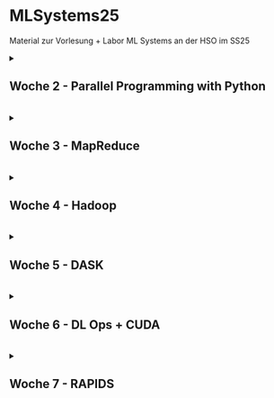 # MLSystems25
Material zur Vorlesung + Labor ML Systems an der HSO im SS25

<details>
<summary> <H2> Woche 2 - Parallel Programming with Python </H2><BR></summary>

### Numba
* [Numba Docs](https://numba.readthedocs.io/en/stable/)    
* [Numba Demo](https://colab.research.google.com/github/keuperj/MLSystems25/blob/main/week_2/Numba_demo.ipynb)
  
### Zusätzliche Links
* [multiprocessing API](https://docs.python.org/3/library/multiprocessing.html)
* [multiprocessing tutorial](https://www.paulnorvig.com/guides/parallel-programming-with-multiprocessing-in-python.html)

### Aufgaben
* [Aufgabe 1 - Parallel Matrix Multiplication](https://colab.research.google.com/github/keuperj/MLSystems25/blob/main/week_2/Aufgabe_1.ipynb)
</details>

<details>
<summary> <H2> Woche 3 - MapReduce </H2><BR></summary>

### Labor
* [Python MapReduce](https://colab.research.google.com/github/keuperj/MLSystems25/blob/main/week_3/Assignment_MapReduce.ipynb) -> [Solution](https://colab.research.google.com/github/keuperj/MLSystems25/blob/main/week_3/Assignment_MapReduce_solution.ipynb)

### Aufgaben

* [Aufgabe 2 - Parallel MapReduce](https://colab.research.google.com/github/keuperj/MLSystems25/blob/main/week_3/Assignment_Parallel_MapReduce.ipynb) -> [Solution](https://colab.research.google.com/github/keuperj/MLSystems25/blob/main/week_3/Assignment_Parallel_MapReduce_solution.ipynb)
</details>

<details>
<summary> <H2> Woche 4 - Hadoop </H2><BR></summary>

### Labor
* [MR Joblib](https://colab.research.google.com/github/keuperj/MLSystems25/blob/main/week_4/Assignment_MRJOBLIB.ipynb)
* [Aufgabe 3 - PySpark](https://colab.research.google.com/github/keuperj/MLSystems25/blob/main/week_5/PySpark.ipynb)

</details>

<details>
<summary> <H2> Woche 5  - DASK </H2><BR></summary>

### Vorlesung: DASK
* [Interactive DASK Slides](https://colab.research.google.com/github/keuperj/MLSystems25/blob/main/week_5/DASK.ipynb)
  
## Labor
* [Dask DataFrames](https://colab.research.google.com/github/keuperj/MLSystems25/blob/main/week_5/01_dataframe.ipynb) 
* [Dask Arrays](https://colab.research.google.com/github/keuperj/MLSystems25/blob/main/week_5/02_array.ipynb)
* [Dask Delayed](https://colab.research.google.com/github/keuperj/MLSystems25/blob/main/week_5/03_dask.delayed.ipynb)
* [Dask Distributed](https://colab.research.google.com/github/keuperj/MLSystems25/blob/main/week_5/04_distributed.ipynb)

### Abgabe: DataFrames + Arrays Lösungen

</details>

<details>
<summary> <H2> Woche 6  - DL Ops + CUDA </H2><BR></summary>

## Labor

### Aufagben

</details>

<details>
<summary> <H2> Woche 7  - RAPIDS </H2><BR></summary>

## Demo Vorlesung


</details>
